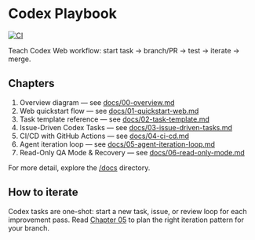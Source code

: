 # Codex Playbook

[![CI](https://github.com/draeician/codex-hello-world/actions/workflows/ci.yml/badge.svg)](https://github.com/draeician/codex-hello-world/actions/workflows/ci.yml)

Teach Codex Web workflow: start task → branch/PR → test → iterate → merge.

## Chapters

1. Overview diagram — see [docs/00-overview.md](docs/00-overview.md)
2. Web quickstart flow — see [docs/01-quickstart-web.md](docs/01-quickstart-web.md)
3. Task template reference — see [docs/02-task-template.md](docs/02-task-template.md)
4. Issue-Driven Codex Tasks — see [docs/03-issue-driven-tasks.md](docs/03-issue-driven-tasks.md)
5. CI/CD with GitHub Actions — see [docs/04-ci-cd.md](docs/04-ci-cd.md)
6. Agent iteration loop — see [docs/05-agent-iteration-loop.md](docs/05-agent-iteration-loop.md)
7. Read-Only QA Mode & Recovery — see [docs/06-read-only-mode.md](docs/06-read-only-mode.md)

For more detail, explore the [/docs](docs) directory.

## How to iterate
Codex tasks are one-shot: start a new task, issue, or review loop for each improvement pass. Read [Chapter 05](docs/05-agent-iteration-loop.md) to plan the right iteration pattern for your branch.
